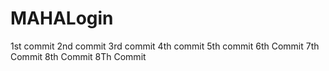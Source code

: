 # MAHALogin
1st  commit
2nd  commit
3rd  commit
4th  commit
5th  commit
6th  Commit
7th  Commit
8th  Commit
8Th   Commit
